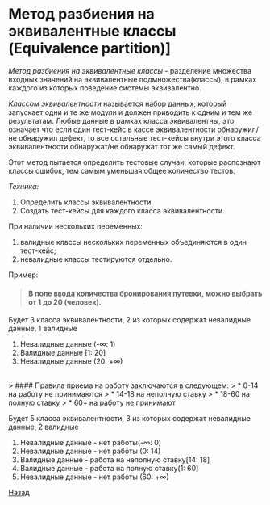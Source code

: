 # Метод разбиения на эквивалентные классы (Equivalence partition)]
*Метод разбиения на эквивалентные классы* - разделение множества входных значений на эквивалентные подмножества(классы),
 в рамках каждого из которых поведение системы эквивалентно.

*Классом эквивалентности* называется набор данных, который запускает одни и те же модули и должен приводить к одним и тем же результатам.
Любые данные в рамках класса эквивалентны, это означает что если один тест-кейс в кассе эквивалентности обнаружил/не обнаружил дефект, 
то все остальные тест-кейсы внутри этого класса эквивалентности обнаружат/не обнаружат тот же самый дефект.

Этот метод пытается определить тестовые случаи, которые распознают классы ошибок, тем самым уменьшая общее количество тестов.

*Техника:*
1. Определить классы эквивалентности.
1. Создать тест-кейсы для каждого класса эквивалентности.

При наличии нескольких переменных:
1. валидные классы нескольких переменных объединяются в один тест-кейс;
1. невалидные классы тестируются отдельно.

Пример:
> #### В поле ввода количества бронирования путевки, можно выбрать от 1 до 20 (человек).<br>

Будет 3 класса эквивалентности, 2 из которых содержат невалидные данные,  1 валидные <br>
1. Невалидные данные (-∞: 1) <br>
1. Валидные данные [1: 20] <br>
1. Невалидные данные (20: +∞) <br>
<br>
> #### Правила приема на работу  заключаются в следующем:
> * 0-14 на работу не принимаются
> * 14-18 на неполную ставку
> * 18-60 на полную ставку
> * 60+ на работу не принимают

Будет 5 класса эквивалентности, 3 из которых содержат невалидные данные,  2 валидные 
1. Невалидные данные - нет работы(-∞: 0)  
1. Невалидные данные - нет работы (0: 14)  
1. Валидные данные - работа на неполную ставку[14: 18] 
1. Валидные данные - работа на полную ставку(1: 60]
1. Невалидные данные - нет работы (60: +∞) 

 [Назад](../TestDesignTechnics.md)

